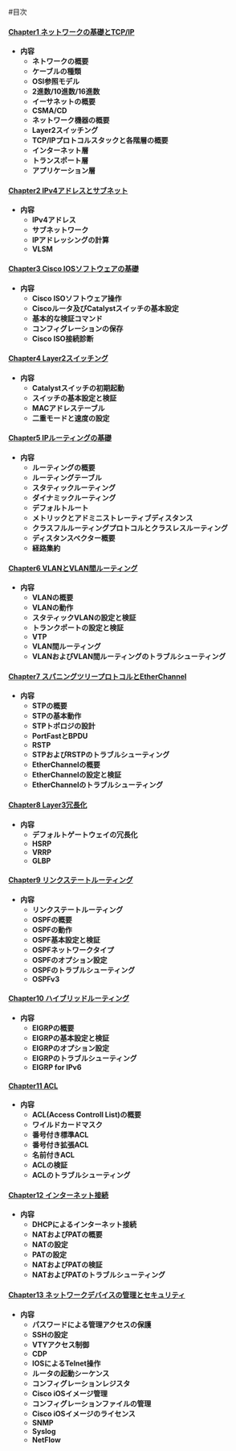#目次

####    [Chapter1 ネットワークの基礎とTCP/IP](https://github.com/yhidetoshi/Network_Study/tree/master/NA-ver/chapter1/)
- **内容**
  - **ネトワークの概要**
  - **ケーブルの種類**
  - **OSI参照モデル**
  - **2進数/10進数/16進数**
  - **イーサネットの概要**
  - **CSMA/CD**
  - **ネットワーク機器の概要**
  - **Layer2スイッチング**
  - **TCP/IPプロトコルスタックと各階層の概要**
  - **インターネット層**
  - **トランスポート層**
  - **アプリケーション層**
   
####    [Chapter2 IPv4アドレスとサブネット](https://github.com/yhidetoshi/Network_Study/tree/master/NA-ver/chapter2/)
- **内容**
  - **IPv4アドレス**
  - **サブネットワーク**
  - **IPアドレッシングの計算**
  - **VLSM**

####    [Chapter3 Cisco IOSソフトウェアの基礎](https://github.com/yhidetoshi/Network_Study/tree/master/NA-ver/chapter3/)
- **内容**
  - **Cisco ISOソフトウェア操作**
  - **Ciscoルータ及びCatalystスイッチの基本設定**
  - **基本的な検証コマンド**
  - **コンフィグレーションの保存**
  - **Cisco ISO接続診断**

####    [Chapter4 Layer2スイッチング](https://github.com/yhidetoshi/Network_Study/tree/master/NA-ver/chapter4/)
- **内容**
  - **Catalystスイッチの初期起動**
  - **スイッチの基本設定と検証**
  - **MACアドレステーブル**
  - **二重モードと速度の設定**

####    [Chapter5 IPルーティングの基礎](https://github.com/yhidetoshi/Network_Study/tree/master/NA-ver/chapter5/)
- **内容**
  - **ルーティングの概要**
  - **ルーティングテーブル**
  - **スタティックルーティング**
  - **ダイナミックルーティング**
  - **デフォルトルート**
  - **メトリックとアドミニストレーティブディスタンス**
  - **クラスフルルーティングプロトコルとクラスレスルーティング**
  - **ディスタンスベクター概要**
  - **経路集約**
  
####    [Chapter6 VLANとVLAN間ルーティング](https://github.com/yhidetoshi/Network_Study/tree/master/NA-ver/chapter6/)
- **内容**
  - **VLANの概要**
  - **VLANの動作**
  - **スタティックVLANの設定と検証**
  - **トランクポートの設定と検証**
  - **VTP**
  - **VLAN間ルーティング**
  - **VLANおよびVLAN間ルーティングのトラブルシューティング**
  
####    [Chapter7 スパニングツリープロトコルとEtherChannel](https://github.com/yhidetoshi/Network_Study/tree/master/NA-ver/chapter7/)
- **内容**
  - **STPの概要**
  - **STPの基本動作**
  - **STPトポロジの設計**
  - **PortFastとBPDU**
  - **RSTP**
  - **STPおよびRSTPのトラブルシューティング** 
  - **EtherChannelの概要**
  - **EtherChannelの設定と検証**
  - **EtherChannelのトラブルシューティング**
  
####    [Chapter8 Layer3冗長化](https://github.com/yhidetoshi/Network_Study/tree/master/NA-ver/chapter8/)
- **内容**
  - **デフォルトゲートウェイの冗長化**
  - **HSRP**
  - **VRRP**
  - **GLBP**

####    [Chapter9 リンクステートルーティング](https://github.com/yhidetoshi/Network_Study/tree/master/NA-ver/chapter9/)
- **内容**
  - **リンクステートルーティング**
  - **OSPFの概要**
  - **OSPFの動作**
  - **OSPF基本設定と検証**
  - **OSPFネットワークタイプ**
  - **OSPFのオプション設定**
  - **OSPFのトラブルシューティング**
  - **OSPFv3**

####    [Chapter10 ハイブリッドルーティング](https://github.com/yhidetoshi/Network_Study/tree/master/NA-ver/chapter10/)
- **内容**
  - **EIGRPの概要**
  - **EIGRPの基本設定と検証**
  - **EIGRPのオプション設定**
  - **EIGRPのトラブルシューティング**
  - **EIGRP for IPv6**
 
  
####    [Chapter11 ACL](https://github.com/yhidetoshi/Network_Study/tree/master/NA-ver/chapter11/)
- **内容**
  - **ACL(Access Controll List)の概要**
  - **ワイルドカードマスク**
  - **番号付き標準ACL**
  - **番号付き拡張ACL**
  - **名前付きACL**
  - **ACLの検証**
  - **ACLのトラブルシューティング**


####    [Chapter12 インターネット接続](https://github.com/yhidetoshi/Network_Study/tree/master/NA-ver/chapter12/)
- **内容**
  - **DHCPによるインターネット接続**
  - **NATおよびPATの概要**
  - **NATの設定**
  - **PATの設定**
  - **NATおよびPATの検証**
  - **NATおよびPATのトラブルシューティング**

####    [Chapter13 ネットワークデバイスの管理とセキュリティ](https://github.com/yhidetoshi/Network_Study/tree/master/NA-ver/chapter13/)
- **内容**
  - **パスワードによる管理アクセスの保護**
  - **SSHの設定**
  - **VTYアクセス制御**
  - **CDP**
  - **IOSによるTelnet操作**
  - **ルータの起動シーケンス**
  - **コンフィグレーションレジスタ**
  - **Cisco iOSイメージ管理**
  - **コンフィグレーションファイルの管理**
  - **Cisco iOSイメージのライセンス**
  - **SNMP**
  - **Syslog**
  - **NetFlow**

